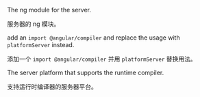 The ng module for the server.

服务器的 ng 模块。

add an `import @angular/compiler` and replace the usage with `platformServer`
    instead.

添加一个 `import @angular/compiler` 并用 `platformServer` 替换用法。

The server platform that supports the runtime compiler.

支持运行时编译器的服务器平台。